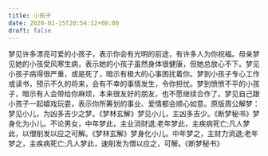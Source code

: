 ```yaml
---
title: 小孩子
date: 2020-02-15T20:54:12+08:00
draft: false
---
```


梦见许多漂亮可爱的小孩子，表示你会有光明的前途，有许多人为你祝福。母亲梦见她的小孩受风寒生病，表示她的小孩子虽然身体很健康，但她总放心不下。梦见小孩子病得很严重，或是死了，暗示有极大的心事困扰着你。梦到小孩子专心工作或读书，预示不久的将来，会有不幸的事情发生，令你担忧。梦到愤愤不平的小孩子，暗示有人会带给你麻烦，本来很友好的朋友，也不愿继续合作了。梦见自己跟小孩子一起嬉戏玩耍，表示你所筹划的事业、爱情都会顺心如意。原版周公解梦：梦见小儿，为凶多吉少之梦。《梦林玄解》梦见小儿，主凶多吉少。《断梦秘书》梦身化为小儿。不论男女，中年梦此，主业消财退;老年梦此，主疾病死亡;凡人梦此，以僧削发以应之可解。《梦林玄解》梦身化小儿。中年梦之，主财力消退;老年梦之，主疾病死亡;凡人梦此，速削发为僧以应之，可解。《断梦秘书》